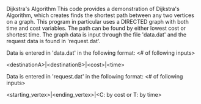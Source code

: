 Dijkstra's Algorithm
This code provides a demonstration of Dijkstra's Algorithm, which creates finds the shortest path between any two vertices on a graph. This program in particular uses a DIRECTED graph with both time and cost variables. The path can be found by either lowest cost or shortest time. The graph data is input through the file 'data.dat' and the request data is found in 'request.dat'.

Data is entered in 'data.dat' in the following format:
<# of following inputs>

\<destinationA>|\<destinationB>|\<cost>|\<time>

Data is entered in 'request.dat' in the following format:
<# of following inputs>

\<starting_vertex>|\<ending_vertex>|\<C: by cost or T: by time>
